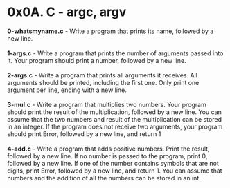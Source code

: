 # 0x0A. C - argc, argv<br/>
**0-whatsmyname.c** - Write a program that prints its name, followed by a new line.<br/><br/>
**1-args.c** - Write a program that prints the number of arguments passed into it. Your program should print a number, followed by a new line.<br/><br/>
**2-args.c** - Write a program that prints all arguments it receives. All arguments should be printed, including the first one.  Only print one argument per line, ending with a new line.<br/><br/>
**3-mul.c** - Write a program that multiplies two numbers. Your program should print the result of the multiplication, followed by a new line. You can assume that the two numbers and result of the multiplication can be stored in an integer. If the program does not receive two arguments, your program should print Error, followed by a new line, and return 1<br/><br/>
**4-add.c** - Write a program that adds positive numbers. Print the result, followed by a new line. If no number is passed to the program, print 0, followed by a new line. If one of the number contains symbols that are not digits, print Error, followed by a new line, and return 1. You can assume that numbers and the addition of all the numbers can be stored in an int.<br/><br/>
